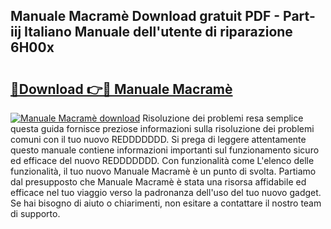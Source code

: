 ## Manuale Macramè Download gratuit PDF - Part-iij Italiano Manuale dell'utente di riparazione 6H00x

# <h2><a href="http://dfacw19.blite.top/?on=Manuale+Macram%c3%a8">🔗Download 👉🔴 Manuale Macramè</a></h2>

[![Manuale Macramè download](https://i.imgur.com/lujVjoI.png)](http://dfacw19.blite.top/?on=Manuale+Macram%c3%a8)
Risoluzione dei problemi resa semplice questa guida fornisce preziose informazioni sulla risoluzione dei problemi comuni con il tuo nuovo REDDDDDDD. Si prega di leggere attentamente questo manuale contiene informazioni importanti sul funzionamento sicuro ed efficace del nuovo REDDDDDDD. Con funzionalità come L'elenco delle funzionalità, il tuo nuovo Manuale Macramè è un punto di svolta. Partiamo dal presupposto che Manuale Macramè è stata una risorsa affidabile ed efficace nel tuo viaggio verso la padronanza dell'uso del tuo nuovo gadget. Se hai bisogno di aiuto o chiarimenti, non esitare a contattare il nostro team di supporto.
